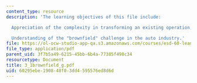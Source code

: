 ```yaml
---
content_type: resource
description: 'The learning objectives of this file include:

  Appreciation of the complexity in transforming an existing operation, and

  Understanding of the "brownfield" challenge in the auto industry.'
file: https://ol-ocw-studio-app-qa.s3.amazonaws.com/courses/esd-60-lean-six-sigma-processes-summer-2004/60295ebe190848f03dd4595576ed8d6d_3_1brownfield_g.pdf
file_type: application/pdf
parent_uid: 3f7b5a49-6215-45bb-6b4a-77385f498c34
resourcetype: Document
title: 3_1brownfield_g.pdf
uid: 60295ebe-1908-48f0-3dd4-595576ed8d6d
---
```

